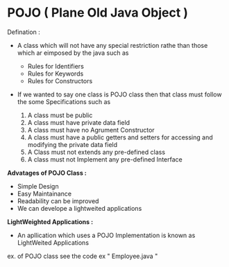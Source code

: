 # POJO ( Plane Old Java Object ) 

Defination :
  - A class which will not have any special restriction rathe than those which ar eimposed by the java such as
      - Rules for Identifiers
      - Rules for Keywords
      - Rules for Constructors

  - If we wanted to say one class is POJO class then that class must follow the some Specifications such as

      1. A class must be public
      2. A class must have private data field
      3. A class must have no Agrument Constructor
      4. A class must have a public getters and setters for accessing and modifying the private data field
      5. A Class must not extends any pre-defined class
      6. A class must not Implement any pre-defined Interface

**Advatages of POJO Class :**

  - Simple Design
  - Easy Maintainance
  - Readability can be improved
  - We can develope a lightweited applications


**LightWeighted Applications :**
  - An apllication which uses a POJO Implementation is known as LightWeited Applications

ex. of POJO class 
  see the code ex " Employee.java "
